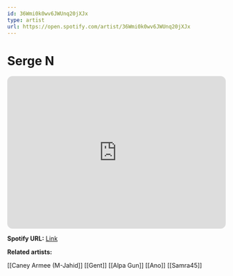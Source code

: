 ```yaml
---
id: 36Wmi0k0wv6JWUnq20jXJx
type: artist
url: https://open.spotify.com/artist/36Wmi0k0wv6JWUnq20jXJx
---
```

# Serge N

<iframe style="border-radius:12px" src="https://open.spotify.com/embed/artist/36Wmi0k0wv6JWUnq20jXJx" width="100%" height="352" frameBorder="0" allowfullscreen="" allow="autoplay; clipboard-write; encrypted-media; fullscreen; picture-in-picture" loading="lazy"></iframe>

**Spotify URL:** [Link](https://open.spotify.com/artist/36Wmi0k0wv6JWUnq20jXJx)

**Related artists:**

[[Caney Armee (M-Jahid]]
[[Gent]]
[[Alpa Gun]]
[[Ano]]
[[Samra45]]
